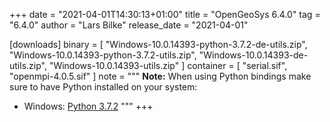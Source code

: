 +++
date = "2021-04-01T14:30:13+01:00"
title = "OpenGeoSys 6.4.0"
tag = "6.4.0"
author = "Lars Bilke"
release_date = "2021-04-01"

[downloads]
binary = [
    "Windows-10.0.14393-python-3.7.2-de-utils.zip",
    "Windows-10.0.14393-python-3.7.2-utils.zip",
    "Windows-10.0.14393-de-utils.zip",
    "Windows-10.0.14393-utils.zip"
]
container = [
    "serial.sif",
    "openmpi-4.0.5.sif"
]
note = """
**Note:** When using Python bindings make sure to have Python installed on your system:

- Windows: [Python 3.7.2](https://www.python.org/ftp/python/3.7.2/python-3.7.2-amd64-webinstall.exe)
"""
+++
